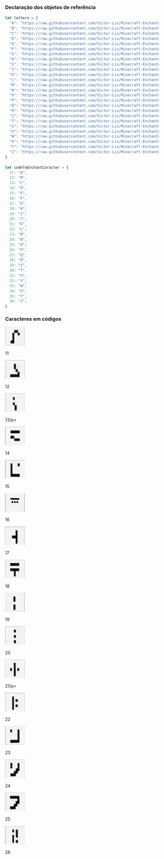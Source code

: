 
### Declaração dos objetos de referência
```js
let letters = {
  "A": "https://raw.githubusercontent.com/Victor-Lis/Minecraft-Enchantments/main/src/images/A.png",
  "B": "https://raw.githubusercontent.com/Victor-Lis/Minecraft-Enchantments/main/src/images/B.png",
  "C": "https://raw.githubusercontent.com/Victor-Lis/Minecraft-Enchantments/main/src/images/C.png",
  "D": "https://raw.githubusercontent.com/Victor-Lis/Minecraft-Enchantments/main/src/images/D.png",
  "E": "https://raw.githubusercontent.com/Victor-Lis/Minecraft-Enchantments/main/src/images/E.png",
  "F": "https://raw.githubusercontent.com/Victor-Lis/Minecraft-Enchantments/main/src/images/F.png",
  "G": "https://raw.githubusercontent.com/Victor-Lis/Minecraft-Enchantments/main/src/images/G.png",
  "H": "https://raw.githubusercontent.com/Victor-Lis/Minecraft-Enchantments/main/src/images/H.png",
  "I": "https://raw.githubusercontent.com/Victor-Lis/Minecraft-Enchantments/main/src/images/I.png",
  "J": "https://raw.githubusercontent.com/Victor-Lis/Minecraft-Enchantments/main/src/images/J.png",
  "K": "https://raw.githubusercontent.com/Victor-Lis/Minecraft-Enchantments/main/src/images/K.png",
  "L": "https://raw.githubusercontent.com/Victor-Lis/Minecraft-Enchantments/main/src/images/L.png",
  "M": "https://raw.githubusercontent.com/Victor-Lis/Minecraft-Enchantments/main/src/images/M.png",
  "N": "https://raw.githubusercontent.com/Victor-Lis/Minecraft-Enchantments/main/src/images/N.png",
  "O": "https://raw.githubusercontent.com/Victor-Lis/Minecraft-Enchantments/main/src/images/O.png",
  "P": "https://raw.githubusercontent.com/Victor-Lis/Minecraft-Enchantments/main/src/images/P.png",
  "Q": "https://raw.githubusercontent.com/Victor-Lis/Minecraft-Enchantments/main/src/images/Q.png",
  "R": "https://raw.githubusercontent.com/Victor-Lis/Minecraft-Enchantments/main/src/images/R.png",
  "S": "https://raw.githubusercontent.com/Victor-Lis/Minecraft-Enchantments/main/src/images/S.png",
  "T": "https://raw.githubusercontent.com/Victor-Lis/Minecraft-Enchantments/main/src/images/T.png",
  "U": "https://raw.githubusercontent.com/Victor-Lis/Minecraft-Enchantments/main/src/images/U.png",
  "V": "https://raw.githubusercontent.com/Victor-Lis/Minecraft-Enchantments/main/src/images/V.png",
  "W": "https://raw.githubusercontent.com/Victor-Lis/Minecraft-Enchantments/main/src/images/W.png",
  "X": "https://raw.githubusercontent.com/Victor-Lis/Minecraft-Enchantments/main/src/images/X.png",
  "Y": "https://raw.githubusercontent.com/Victor-Lis/Minecraft-Enchantments/main/src/images/Y.png",
  "Z": "https://raw.githubusercontent.com/Victor-Lis/Minecraft-Enchantments/main/src/images/Z.png",
}

let codeToEnchantCaracter = {
  11: "A",
  12: "B",
  13: "C",
  14: "D",
  15: "E",
  16: "F",
  17: "G",
  18: "H",
  19: "I",
  20: "J",
  21: "K",
  22: "L",
  23: "M",
  24: "N",
  25: "O",
  26: "P",
  27: "Q",
  28: "R",
  29: "S",
  30: "T",
  31: "U",
  32: "V",
  33: "W",
  34: "X",
  35: "Y",
  36: "Z",
}
```

### Caracteres em códigos

<div>
 <div>
   <img src="https://raw.githubusercontent.com/Victor-Lis/Minecraft-Enchantments/main/src/images/A.png">
   <p>11</p>
 </div>
 <div>
   <img src="https://raw.githubusercontent.com/Victor-Lis/Minecraft-Enchantments/main/src/images/B.png">
   <p>12</p>
 </div>
  <div>
   <img src="https://raw.githubusercontent.com/Victor-Lis/Minecraft-Enchantments/main/src/images/C.png">
   <p>13/p>
 </div>
 <div>
   <img src="https://raw.githubusercontent.com/Victor-Lis/Minecraft-Enchantments/main/src/images/D.png">
   <p>14</p>
 </div><div>
   <img src="https://raw.githubusercontent.com/Victor-Lis/Minecraft-Enchantments/main/src/images/E.png">
   <p>15</p>
 </div>
 <div>
   <img src="https://raw.githubusercontent.com/Victor-Lis/Minecraft-Enchantments/main/src/images/F.png">
   <p>16</p>
 </div>
  <div>
   <img src="https://raw.githubusercontent.com/Victor-Lis/Minecraft-Enchantments/main/src/images/G.png">
   <p>17</p>
 </div>
 <div>
   <img src="https://raw.githubusercontent.com/Victor-Lis/Minecraft-Enchantments/main/src/images/H.png">
   <p>18</p>
 </div>
  <div>
   <img src="https://raw.githubusercontent.com/Victor-Lis/Minecraft-Enchantments/main/src/images/I.png">
   <p>19</p>
 </div>
 <div>
   <img src="https://raw.githubusercontent.com/Victor-Lis/Minecraft-Enchantments/main/src/images/J.png">
   <p>20</p>
 </div>
  <div>
   <img src="https://raw.githubusercontent.com/Victor-Lis/Minecraft-Enchantments/main/src/images/K.png">
   <p>21/p>
 </div>
 <div>
   <img src="https://raw.githubusercontent.com/Victor-Lis/Minecraft-Enchantments/main/src/images/L.png">
   <p>22</p>
 </div><div>
   <img src="https://raw.githubusercontent.com/Victor-Lis/Minecraft-Enchantments/main/src/images/M.png">
   <p>23</p>
 </div>
 <div>
   <img src="https://raw.githubusercontent.com/Victor-Lis/Minecraft-Enchantments/main/src/images/N.png">
   <p>24</p>
 </div>
  <div>
   <img src="https://raw.githubusercontent.com/Victor-Lis/Minecraft-Enchantments/main/src/images/O.png">
   <p>25</p>
 </div>
 <div>
   <img src="https://raw.githubusercontent.com/Victor-Lis/Minecraft-Enchantments/main/src/images/P.png">
   <p>26</p>
 </div>
</div>

